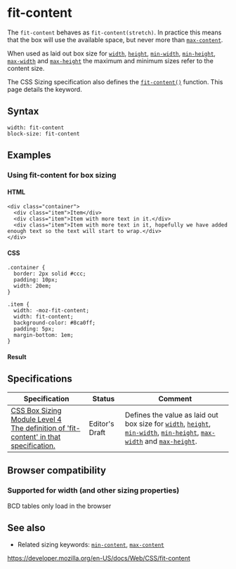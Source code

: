 # fit-content

The `fit-content` behaves as `fit-content(stretch)`. In practice this means that the box will use the available space, but never more than [`max-content`](max-content).

When used as laid out box size for [`width`](width), [`height`](height), [`min-width`](min-width), [`min-height`](min-height), [`max-width`](max-width) and [`max-height`](max-height) the maximum and minimum sizes refer to the content size.

The CSS Sizing specification also defines the [`fit-content()`](<fit-content()>) function. This page details the keyword.

## Syntax

    width: fit-content
    block-size: fit-content

## Examples

### Using fit-content for box sizing

#### HTML

    <div class="container">
      <div class="item">Item</div>
      <div class="item">Item with more text in it.</div>
      <div class="item">Item with more text in it, hopefully we have added enough text so the text will start to wrap.</div>
    </div>

#### CSS

    .container {
      border: 2px solid #ccc;
      padding: 10px;
      width: 20em;
    }

    .item {
      width: -moz-fit-content;
      width: fit-content;
      background-color: #8ca0ff;
      padding: 5px;
      margin-bottom: 1em;
    }

#### Result

## Specifications

<table><thead><tr class="header"><th>Specification</th><th>Status</th><th>Comment</th></tr></thead><tbody><tr class="odd"><td><a href="https://drafts.csswg.org/css-sizing-4/#valdef-width-fit-content">CSS Box Sizing Module Level 4<br />
<span class="small">The definition of 'fit-content' in that specification.</span></a></td><td><span class="spec-ed">Editor's Draft</span></td><td>Defines the value as laid out box size for <a href="width"><code>width</code></a>, <a href="height"><code>height</code></a>, <a href="min-width"><code>min-width</code></a>, <a href="min-height"><code>min-height</code></a>, <a href="max-width"><code>max-width</code></a> and <a href="max-height"><code>max-height</code></a>.</td></tr></tbody></table>

## Browser compatibility

### Supported for width (and other sizing properties)

BCD tables only load in the browser

## See also

- Related sizing keywords: [`min-content`](min-content), [`max-content`](max-content)

<a href="https://developer.mozilla.org/en-US/docs/Web/CSS/fit-content" class="_attribution-link">https://developer.mozilla.org/en-US/docs/Web/CSS/fit-content</a>
